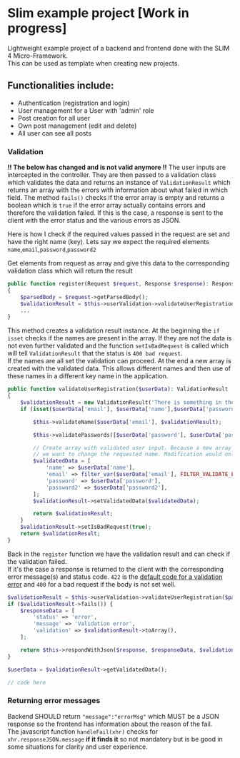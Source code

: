 # Slim example project [Work in progress]
Lightweight example project of a backend and frontend done with the SLIM 4 Micro-Framework.  
This can be used as template when creating new projects.   
  
## Functionalities include:
* Authentication (registration and login)
* User management for a User with 'admin' role
* Post creation for all user
* Own post management (edit and delete)
* All user can see all posts 




### Validation
**!! The below has changed and is not valid anymore !!**
The user inputs are intercepted in the controller. They are then passed to a validation class 
which validates the data and returns an instance of `ValidationResult` which returns an array 
with the errors with information about what failed in which field. The method 
`fails()` checks if the error array is empty and returns a boolean which is `true` if the error 
array actually contains errors and therefore the validation failed. If this is the case, a 
response is sent to the client with the error status and the various 
errors as JSON.
  
Here is how I check if the required values passed in the request are set and have the right name (key). 
Lets say we expect the required elements `name`,`email`,`password`,`password2`   
  
Get elements from request as array and give this data to the corresponding validation class which 
will return the result
```php
public function register(Request $request, Response $response): Response
{
    $parsedBody = $request->getParsedBody();
    $validationResult = $this->userValidation->validateUserRegistration($parsedBody);
    ...
}
 ```

This method creates a validation result instance. At the beginning the `if isset` checks if the
names are present in the array. If they are not the data is not even further validated and
the function `setIsBadRequest` is called which will tell `ValidationResult` that the status is 
`400 bad request`.   
If the names are all set the validation can proceed. At the end a new array 
is created with the validated data. This allows different names and then use of these names in a 
different key name in the application. 
```php
public function validateUserRegistration($userData): ValidationResult
{
    $validationResult = new ValidationResult('There is something in the registration data which couldn\'t be validated');
    if (isset($userData['email'], $userData['name'],$userData['password'],$userData['password2'])) {

        $this->validateName($userData['email'], $validationResult);

        $this->validatePasswords([$userData['password'], $userData['password2']], $validationResult);

        // Create array with validated user input. Because a new array is created, the keys will always be the same and we don't have to worry if
        // we want to change the requested name. Modification would only occur here and the application would still be able to use the same keys
        $validatedData = [
            'name' => $userData['name'],
            'email' => filter_var($userData['email'], FILTER_VALIDATE_EMAIL),
            'password' => $userData['password'],
            'password2' => $userData['password2'],
        ];
        $validationResult->setValidatedData($validatedData);

        return $validationResult;
    }
    $validationResult->setIsBadRequest(true);
    return $validationResult;
}
```
Back in the `register` function we have the validation result and can check if the validation failed.  
If it's the case a response is returned to the client with the corresponding error message(s) and status
code. `422` is the [default code for a validation error](https://stackoverflow.com/a/3291292/9013718) and 
`400` for a bad request if the body is not set well. 
```php
$validationResult = $this->userValidation->validateUserRegistration($parsedBody);
if ($validationResult->fails()) {
    $responseData = [
        'status' => 'error',
        'message' => 'Validation error',
        'validation' => $validationResult->toArray(),
    ];

    return $this->respondWithJson($response, $responseData, $validationResult->getStatusCode());
}

$userData = $validationResult->getValidatedData();

// code here
```


### Returning error messages
Backend SHOULD return `"message":"errorMsg"` which MUST be a JSON response so the frontend has information 
about the reason of the fail.   
The javascript function `handleFail(xhr)` checks for `xhr.responseJSON.message` **if it finds it** so not 
mandatory but is be good in some situations for clarity and user experience.









